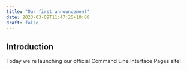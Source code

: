 ```yaml
---
title: "Our first announcement"
date: 2023-03-09T11:47:25+10:00
draft: false
---
```


## Introduction

Today we're launching our official Command Line Interface Pages site!
